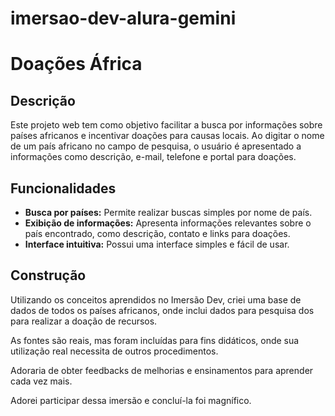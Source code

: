 # imersao-dev-alura-gemini
# Doações África

## Descrição

Este projeto web tem como objetivo facilitar a busca por informações sobre países africanos e incentivar doações para causas locais. Ao digitar o nome de um país africano no campo de pesquisa, o usuário é apresentado a informações como descrição, e-mail, telefone e portal para doações.

## Funcionalidades

* **Busca por países:** Permite realizar buscas simples por nome de país.
* **Exibição de informações:** Apresenta informações relevantes sobre o país encontrado, como descrição, contato e links para doações.
* **Interface intuitiva:** Possui uma interface simples e fácil de usar.

## Construção

Utilizando os conceitos aprendidos no Imersão Dev, criei uma base de dados de todos os países africanos, onde inclui dados para pesquisa dos para realizar a doação de recursos.

As fontes são reais, mas foram incluídas para fins didáticos, onde sua utilização real necessita de outros procedimentos.

Adoraria de obter feedbacks de melhorias e ensinamentos para aprender cada vez mais.

Adorei participar dessa imersão e concluí-la foi magnífico.
